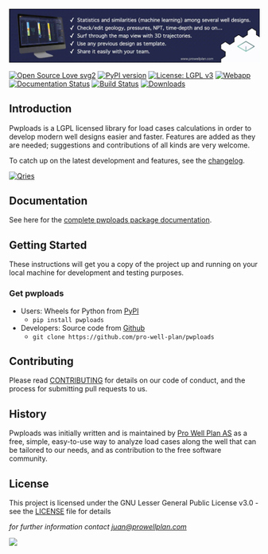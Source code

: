[![Cover](https://github.com/pro-well-plan/opensource_apps/raw/master/resources/pwp-bgd.gif)](https://prowellplan.com)


[![Open Source Love svg2](https://badges.frapsoft.com/os/v2/open-source.svg?v=103)](https://github.com/pro-well-plan/pwploads/blob/master/LICENSE.md)
[![PyPI version](https://badge.fury.io/py/pwploads.svg)](https://badge.fury.io/py/pwploads)
[![License: LGPL v3](https://img.shields.io/badge/License-LGPL_v3-blue.svg)](https://www.gnu.org/licenses/lgpl-3.0)
[![Webapp](https://img.shields.io/badge/WebApp-On-green.svg)](https://share.streamlit.io/jcamiloangarita/opensource_apps/app.py)
[![Documentation Status](https://readthedocs.org/projects/pwploads/badge/?version=latest)](http://pwploads.readthedocs.io/?badge=latest)
[![Build Status](https://www.travis-ci.com/pro-well-plan/pwploads.svg?branch=master)](https://www.travis-ci.com/pro-well-plan/pwploads)
[![Downloads](https://pepy.tech/badge/pwploads)](https://pepy.tech/project/pwploads)

## Introduction
Pwploads is a LGPL licensed library for load cases calculations
in order to develop modern well designs easier and faster. Features are added as they
are needed; suggestions and contributions of all kinds are very welcome.

To catch up on the latest development and features, see the [changelog](CHANGELOG.md).

<a href="https://youtu.be/X7Bs9_7NdRM">
   <img alt="Qries" src="https://user-images.githubusercontent.com/52009346/109331659-65ca9900-785d-11eb-9049-f2f1e148d155.png"
   width=700" height="400">
</a>                                       
   
## Documentation

See here for the [complete pwploads package documentation](https://pwploads.readthedocs.io/en/latest/).

## Getting Started

These instructions will get you a copy of the project up and running on your local machine for development and testing purposes.

### Get pwploads

* Users: Wheels for Python from [PyPI](https://pypi.python.org/pypi/pwploads/) 
    * `pip install pwploads`
* Developers: Source code from [Github](https://github.com/pro-well-plan/pwploads)
    * `git clone https://github.com/pro-well-plan/pwploads`
    
## Contributing

Please read [CONTRIBUTING](CONTRIBUTING.md) for details on our code of conduct, and the process for submitting pull requests to us.

## History ##
Pwploads was initially written and is maintained by [Pro Well Plan
AS](http://www.prowellplan.com/) as a free, simple, easy-to-use way to analyze
load cases along the well that can be tailored to our needs, and as contribution to the
free software community.

## License

This project is licensed under the GNU Lesser General Public License v3.0 - see the [LICENSE](LICENSE.md) file for details


*for further information contact juan@prowellplan.com*


[![](https://user-images.githubusercontent.com/52009346/69100304-2eb3e800-0a5d-11ea-9a3a-8e502af2120b.png)](https://prowellplan.com)
